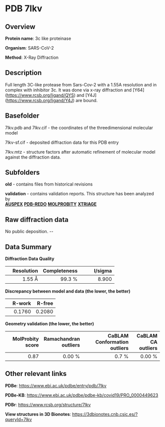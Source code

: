 # PDB 7lkv

## Overview

**Protein name**: 3c like proteinase

**Organism**: SARS-CoV-2

**Method**: X-Ray Diffraction

## Description

Full length 3C-like protease from Sars-Cov-2 with a 1.55A resolution and in complex with inhibitor 3c. It was done via x-ray diffraction and [Y64] (https://www.rcsb.org/ligand/QYS) and [Y4J] (https://www.rcsb.org/ligand/Y4J) are bound.

## Basefolder

7lkv.pdb and 7lkv.cif - the coordinates of the threedimensional molecular model

7lkv-sf.cif - deposited diffraction data for this PDB entry

7lkv.mtz - structure factors after automatic refinement of molecular model against the diffraction data.

## Subfolders



**old** - contains files from historical revisions

**validation** - contains validation reports. This structure has been analyzed by <br>[**AUSPEX**](https://github.com/thorn-lab/coronavirus_structural_task_force/tree/master/pdb/3c_like_proteinase/SARS-CoV-2/7lkv/validation/auspex) [**PDB-REDO**](https://github.com/thorn-lab/coronavirus_structural_task_force/tree/master/pdb/3c_like_proteinase/SARS-CoV-2/7lkv/validation/pdb-redo) [**MOLPROBITY**](https://github.com/thorn-lab/coronavirus_structural_task_force/tree/master/pdb/3c_like_proteinase/SARS-CoV-2/7lkv/validation/molprobity) [**XTRIAGE**](https://github.com/thorn-lab/coronavirus_structural_task_force/blob/master/pdb/3c_like_proteinase/SARS-CoV-2/7lkv/validation/Xtriage_output.log)   



## Raw diffraction data

No public deposition. --<br> 

## Data Summary
**Diffraction Data Quality**

|   | Resolution | Completeness| I/sigma |
|---|-------------:|----------------:|--------------:|
|   |1.55 Å|99.3  %|<img width=50/>8.900|

**Discrepancy between model and data (the lower, the better)**

|   | **R-work**| **R-free**   
|---|-------------:|----------------:|           
||  0.1760|  0.2080|

**Geometry validation (the lower, the better)**

|   |**MolProbity<br>score**| **Ramachandran<br>outliers** | **CaBLAM<br>Conformation outliers** | **CaBLAM<br>CA outliers** |
|---|-------------:|----------------:|----------------:|----------------:|
||  0.87|  0.00 %|0.7 %|0.00 %|

 

 



## Other relevant links 
**PDBe**:  https://www.ebi.ac.uk/pdbe/entry/pdb/7lkv

**PDBe-KB**: https://www.ebi.ac.uk/pdbe/pdbe-kb/covid19/PRO_0000449623 
 
**PDBr**: https://www.rcsb.org/structure/7lkv 

**View structures in 3D Bionotes**: https://3dbionotes.cnb.csic.es/?queryId=7lkv

